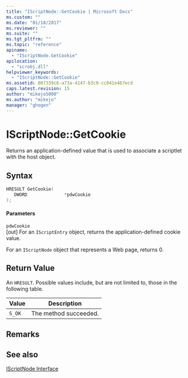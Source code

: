 ```yaml
---
title: "IScriptNode::GetCookie | Microsoft Docs"
ms.custom: ""
ms.date: "01/18/2017"
ms.reviewer: ""
ms.suite: ""
ms.tgt_pltfrm: ""
ms.topic: "reference"
apiname: 
  - "IScriptNode.GetCookie"
apilocation: 
  - "scrobj.dll"
helpviewer_keywords: 
  - "IScriptNode::GetCookie"
ms.assetid: 007339c6-a73a-4147-b3c0-cc041e467ecd
caps.latest.revision: 15
author: "mikejo5000"
ms.author: "mikejo"
manager: "ghogen"
---
```

# IScriptNode::GetCookie
Returns an application-defined value that is used to associate a scriptlet with the host object.  
  
## Syntax  
  
```cpp
HRESULT GetCookie(  
   DWORD              *pdwCookie  
);  
```  
  
#### Parameters  
 `pdwCookie`  
 [out] For an `IScriptEntry` object, returns the application-defined cookie value.  
  
 For an `IScriptNode` object that represents a Web page, returns 0.  
  
## Return Value  
 An `HRESULT`. Possible values include, but are not limited to, those in the following table.  
  
|Value|Description|  
|-----------|-----------------|  
|`S_OK`|The method succeeded.|  
  
## Remarks  
  
## See also  
 [IScriptNode Interface](../../winscript/reference/iscriptnode-interface.md)